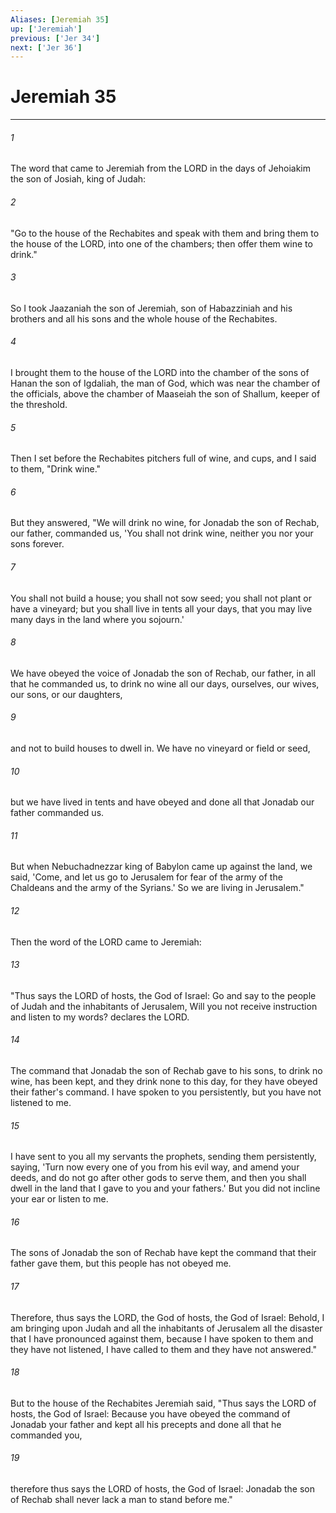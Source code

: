 ```yaml
---
Aliases: [Jeremiah 35]
up: ['Jeremiah']
previous: ['Jer 34']
next: ['Jer 36']
---
```

# Jeremiah 35
***



###### 1 
The word that came to Jeremiah from the LORD in the days of Jehoiakim the son of Josiah, king of Judah: 

###### 2 
"Go to the house of the Rechabites and speak with them and bring them to the house of the LORD, into one of the chambers; then offer them wine to drink." 

###### 3 
So I took Jaazaniah the son of Jeremiah, son of Habazziniah and his brothers and all his sons and the whole house of the Rechabites. 

###### 4 
I brought them to the house of the LORD into the chamber of the sons of Hanan the son of Igdaliah, the man of God, which was near the chamber of the officials, above the chamber of Maaseiah the son of Shallum, keeper of the threshold. 

###### 5 
Then I set before the Rechabites pitchers full of wine, and cups, and I said to them, "Drink wine." 

###### 6 
But they answered, "We will drink no wine, for Jonadab the son of Rechab, our father, commanded us, 'You shall not drink wine, neither you nor your sons forever. 

###### 7 
You shall not build a house; you shall not sow seed; you shall not plant or have a vineyard; but you shall live in tents all your days, that you may live many days in the land where you sojourn.' 

###### 8 
We have obeyed the voice of Jonadab the son of Rechab, our father, in all that he commanded us, to drink no wine all our days, ourselves, our wives, our sons, or our daughters, 

###### 9 
and not to build houses to dwell in. We have no vineyard or field or seed, 

###### 10 
but we have lived in tents and have obeyed and done all that Jonadab our father commanded us. 

###### 11 
But when Nebuchadnezzar king of Babylon came up against the land, we said, 'Come, and let us go to Jerusalem for fear of the army of the Chaldeans and the army of the Syrians.' So we are living in Jerusalem." 

###### 12 
Then the word of the LORD came to Jeremiah: 

###### 13 
"Thus says the LORD of hosts, the God of Israel: Go and say to the people of Judah and the inhabitants of Jerusalem, Will you not receive instruction and listen to my words? declares the LORD. 

###### 14 
The command that Jonadab the son of Rechab gave to his sons, to drink no wine, has been kept, and they drink none to this day, for they have obeyed their father's command. I have spoken to you persistently, but you have not listened to me. 

###### 15 
I have sent to you all my servants the prophets, sending them persistently, saying, 'Turn now every one of you from his evil way, and amend your deeds, and do not go after other gods to serve them, and then you shall dwell in the land that I gave to you and your fathers.' But you did not incline your ear or listen to me. 

###### 16 
The sons of Jonadab the son of Rechab have kept the command that their father gave them, but this people has not obeyed me. 

###### 17 
Therefore, thus says the LORD, the God of hosts, the God of Israel: Behold, I am bringing upon Judah and all the inhabitants of Jerusalem all the disaster that I have pronounced against them, because I have spoken to them and they have not listened, I have called to them and they have not answered." 

###### 18 
But to the house of the Rechabites Jeremiah said, "Thus says the LORD of hosts, the God of Israel: Because you have obeyed the command of Jonadab your father and kept all his precepts and done all that he commanded you, 

###### 19 
therefore thus says the LORD of hosts, the God of Israel: Jonadab the son of Rechab shall never lack a man to stand before me."
